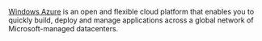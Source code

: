 [Windows Azure](https://www.windowsazure.com) is an open and flexible cloud platform that enables you to quickly build, deploy and manage applications across a global network of Microsoft-managed datacenters.
